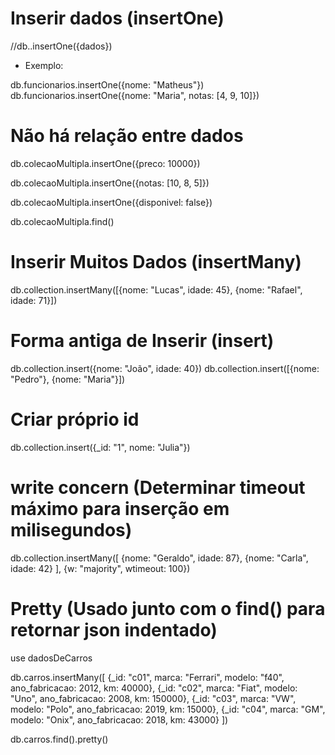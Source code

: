 # Inserir dados (insertOne)

//db.<collection>.insertOne({dados})

* Exemplo:

db.funcionarios.insertOne({nome: "Matheus"})
db.funcionarios.insertOne({nome: "Maria", notas: [4, 9, 10]})

# Não há relação entre dados

db.colecaoMultipla.insertOne({preco: 10000})

db.colecaoMultipla.insertOne({notas: [10, 8, 5]})

db.colecaoMultipla.insertOne({disponivel: false})

db.colecaoMultipla.find()

# Inserir Muitos Dados (insertMany)

db.collection.insertMany([{nome: "Lucas", idade: 45}, {nome: "Rafael", idade: 71}])

# Forma antiga de Inserir (insert)

db.collection.insert({nome: "João", idade: 40})
db.collection.insert([{nome: "Pedro"}, {nome: "Maria"}])

# Criar próprio id

db.collection.insert({_id: "1", nome: "Julia"})

# write concern (Determinar timeout máximo para inserção em milisegundos)

db.collection.insertMany([
  {nome: "Geraldo", idade: 87}, {nome: "Carla", idade: 42}
], {w: "majority", wtimeout: 100})


# Pretty (Usado junto com o find() para retornar json indentado)

use dadosDeCarros

db.carros.insertMany([
  {_id: "c01", marca: "Ferrari", modelo: "f40", ano_fabricacao: 2012, km: 40000},
  {_id: "c02", marca: "Fiat", modelo: "Uno", ano_fabricacao: 2008, km: 150000},
  {_id: "c03", marca: "VW", modelo: "Polo", ano_fabricacao: 2019, km: 15000},
  {_id: "c04", marca: "GM", modelo: "Onix", ano_fabricacao: 2018, km: 43000}
])

db.carros.find().pretty()